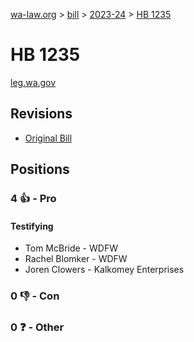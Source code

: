 [wa-law.org](/) > [bill](/bill/) > [2023-24](/bill/2023-24/) > [HB 1235](/bill/2023-24/hb/1235/)

# HB 1235
[leg.wa.gov](https://app.leg.wa.gov/billsummary?BillNumber=1235&Year=2023&Initiative=false)

## Revisions
* [Original Bill](1/)

## Positions
### 4 👍 - Pro
#### Testifying
* Tom McBride - WDFW
* Rachel Blomker - WDFW
* Joren Clowers - Kalkomey Enterprises

### 0 👎 - Con

### 0 ❓ - Other
